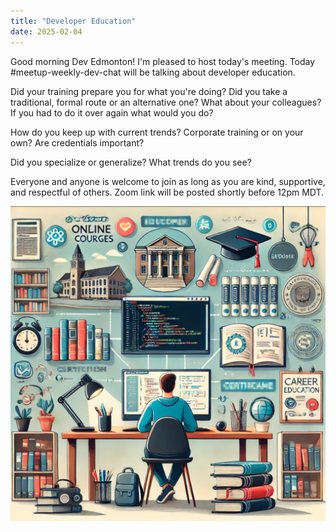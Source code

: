 ```yaml
---
title: "Developer Education"
date: 2025-02-04
---
```


Good morning Dev Edmonton! I'm pleased to host today's meeting. Today #meetup-weekly-dev-chat will be talking about developer education.

Did your training prepare you for what you're doing? Did you take a traditional, formal route or an alternative one? What about your colleagues? If you had to do it over again what would you do?

How do you keep up with current trends? Corporate training or on your own? Are credentials important?

Did you specialize or generalize? What trends do you see?

Everyone and anyone is welcome to join as long as you are kind, supportive, and respectful of others. Zoom link will be posted shortly before 12pm MDT.

![](images/2025-02-03_education-1022x1024.png)
